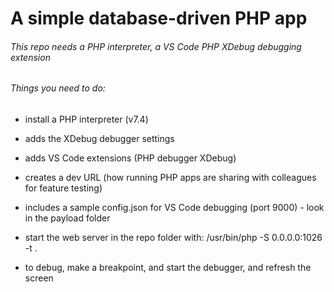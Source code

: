 # A simple database-driven PHP app
###### This repo needs a PHP interpreter, a VS Code PHP XDebug debugging extension


###### Things you need to  do:

* install a PHP interpreter (v7.4) 

* adds the XDebug debugger settings

* adds VS Code extensions (PHP debugger XDebug)

* creates a dev URL (how running PHP apps are sharing with colleagues for feature testing)

* includes a sample config.json for VS Code debugging (port 9000) - look in the payload folder

* start the web server in the repo folder with: /usr/bin/php -S 0.0.0.0:1026 -t .

* to debug, make a breakpoint, and start the debugger, and refresh the screen



